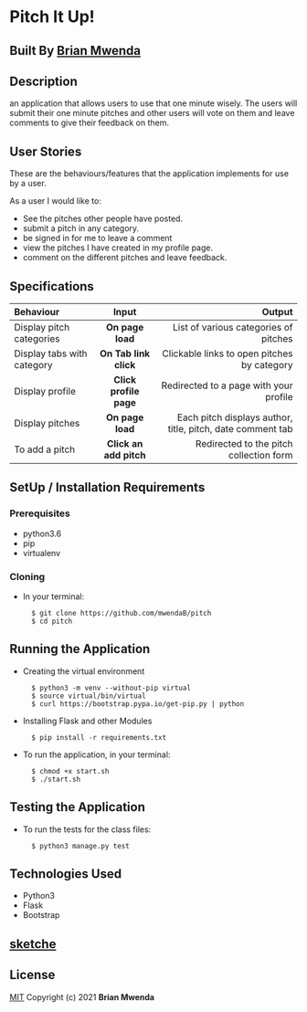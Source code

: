 # Pitch It Up!

## Built By [Brian Mwenda](https://github.com/mwendaB)

## Description
an application that allows users to use that one minute wisely. The users will submit their one minute pitches and other users will vote on them and leave comments to give their feedback on them.


## User Stories
These are the behaviours/features that the application implements for use by a user.

As a user I would like to:
* See the pitches other people have posted.
* submit a pitch in any category.
* be signed in for me to leave a comment
* view the pitches I have created in my profile page.
* comment on the different pitches and leave feedback.

## Specifications
| Behaviour | Input | Output |
| :---------------- | :---------------: | ------------------: |
| Display pitch categories | **On page load** | List of various categories of pitches |
| Display tabs with  category | **On Tab link click** | Clickable links to open pitches by category |
| Display profile | **Click profile page** | Redirected to a page with your profile |
| Display pitches | **On page load** | Each pitch displays author, title, pitch, date comment tab |
| To add a pitch  | **Click an add pitch** | Redirected to the pitch collection form|


## SetUp / Installation Requirements
### Prerequisites
* python3.6
* pip
* virtualenv

### Cloning
* In your terminal:

        $ git clone https://github.com/mwendaB/pitch
        $ cd pitch

## Running the Application
* Creating the virtual environment

        $ python3 -m venv --without-pip virtual
        $ source virtual/bin/virtual
        $ curl https://bootstrap.pypa.io/get-pip.py | python

* Installing Flask and other Modules

        $ pip install -r requirements.txt

* To run the application, in your terminal:

        $ chmod +x start.sh
        $ ./start.sh

## Testing the Application
* To run the tests for the class files:

        $ python3 manage.py test

## Technologies Used
* Python3
* Flask
* Bootstrap
## [sketche](https://www.figma.com/file/PmU0tyOTW6RVrqRcI8gSfQ/pitch-app?node-id=2%3A9)

## License
[MIT](license)
Copyright (c) 2021 **Brian Mwenda**